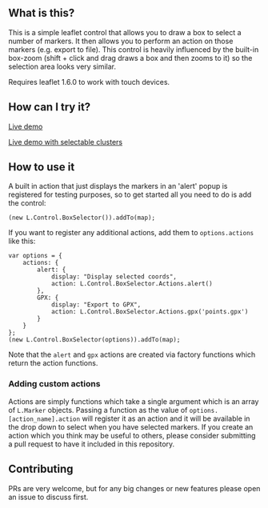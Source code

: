 ## What is this?

This is a simple leaflet control that allows you to draw a box to select a number of markers. It then allows you to perform an action on those markers (e.g. export to file). This control is heavily influenced by the built-in box-zoom (shift + click and drag draws a box and then zooms to it) so the selection area looks very similar.

Requires leaflet 1.6.0 to work with touch devices.

## How can I try it?

[Live demo](https://tstibbs.github.io/Leaflet.BoxSelector/examples/index.html)

[Live demo with selectable clusters](https://tstibbs.github.io/Leaflet.BoxSelector/examples/clustering.html)

## How to use it

A built in action that just displays the markers in an 'alert' popup is registered for testing purposes, so to get started all you need to do is add the control:
```
(new L.Control.BoxSelector()).addTo(map);
```

If you want to register any additional actions, add them to `options.actions` like this:
```
var options = {
	actions: {
		alert: {
			display: "Display selected coords",
			action:	L.Control.BoxSelector.Actions.alert()
		},
		GPX: {
			display: "Export to GPX",
			action: L.Control.BoxSelector.Actions.gpx('points.gpx')
		}
	}
};
(new L.Control.BoxSelector(options)).addTo(map);
```

Note that the `alert` and `gpx` actions are created via factory functions which return the action functions.

### Adding custom actions

Actions are simply functions which take a single argument which is an array of `L.Marker` objects. Passing a function as the value of  `options.[action_name].action` will register it as an action and it will be available in the drop down to select when you have selected markers. If you create an action which you think may be useful to others, please consider submitting a pull request to have it included in this repository.

## Contributing

PRs are very welcome, but for any big changes or new features please open an issue to discuss first.
